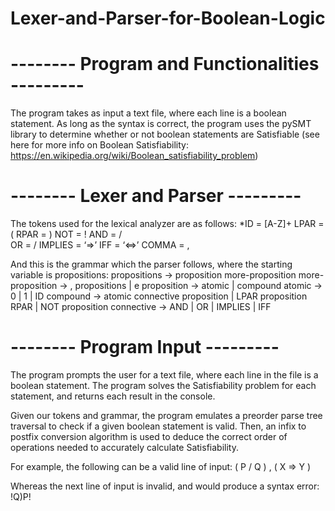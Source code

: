 # Lexer-and-Parser-for-Boolean-Logic

# -------- Program and Functionalities ---------

The program takes as input a text file, where each line is a boolean statement. As long as the syntax is correct, the program uses the pySMT library to determine whether or not boolean statements are Satisfiable (see here for more info on Boolean Satisfiability: https://en.wikipedia.org/wiki/Boolean_satisfiability_problem)

# -------- Lexer and Parser ---------

The tokens used for the lexical analyzer are as follows:
    <space><space>*<space>ID = [A-Z]+
    LPAR = (
    RPAR = )
    NOT = !
    AND = /\
    OR = \/
    IMPLIES = ‘=>’
    IFF = ‘<=>’
    COMMA = ,

And this is the grammar which the parser follows, where the starting variable is propositions:
    propositions -> proposition more-proposition
    more-proposition -> , propositions | e
    proposition -> atomic | compound
    atomic -> 0 | 1 | ID
    compound -> atomic connective proposition | LPAR proposition RPAR | NOT proposition
    connective -> AND | OR | IMPLIES | IFF


# -------- Program Input ---------

The program prompts the user for a text file, where each line in the file is a boolean statement. The program solves the Satisfiability problem for each statement, and returns each result in the console. 

Given our tokens and grammar, the program emulates a preorder parse tree traversal to check if a given boolean statement is valid. Then,  an infix to postfix conversion algorithm is used to deduce the correct order of operations needed to accurately calculate Satisfiability.


For example, the following can be a valid line of input:
( P \/ Q ) , ( X => Y )

Whereas the next line of input is invalid, and would produce a syntax error:
!Q)P!
